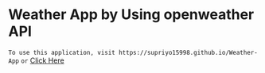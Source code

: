 # Weather App by Using openweather API
`To use this application, visit https://supriyo15998.github.io/Weather-App`
`or` 
[Click Here](https://supriyo15998.github.io/Weather-App "Weather-App")